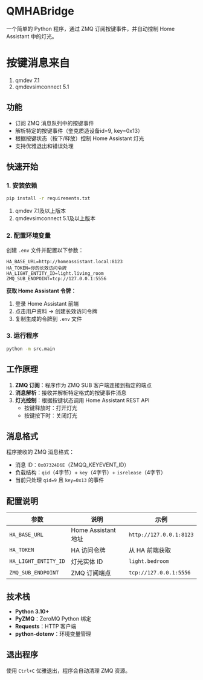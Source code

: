 # QMHABridge

一个简单的 Python 程序，通过 ZMQ 订阅按键事件，并自动控制 Home Assistant 中的灯光。

# 按键消息来自
1. qmdev 7.1
2. qmdevsimconnect 5.1

## 功能

- 订阅 ZMQ 消息队列中的按键事件
- 解析特定的按键事件（奎克质造设备id=9, key=0x13）
- 根据按键状态（按下/释放）控制 Home Assistant 灯光
- 支持优雅退出和错误处理

## 快速开始

### 1. 安装依赖

```bash
pip install -r requirements.txt
```

1. qmdev 7.1及以上版本
2. qmdevsimconnect 5.1及以上版本

### 2. 配置环境变量

创建 `.env` 文件并配置以下参数：

```env
HA_BASE_URL=http://homeassistant.local:8123
HA_TOKEN=你的长效访问令牌
HA_LIGHT_ENTITY_ID=light.living_room
ZMQ_SUB_ENDPOINT=tcp://127.0.0.1:5556
```

**获取 Home Assistant 令牌：**
1. 登录 Home Assistant 前端
2. 点击用户资料 → 创建长效访问令牌
3. 复制生成的令牌到 `.env` 文件

### 3. 运行程序

```bash
python -m src.main
```

## 工作原理

1. **ZMQ 订阅**：程序作为 ZMQ SUB 客户端连接到指定的端点
2. **消息解析**：接收并解析特定格式的按键事件消息
3. **灯光控制**：根据按键状态调用 Home Assistant REST API
   - 按键释放时：打开灯光
   - 按键按下时：关闭灯光

## 消息格式

程序接收的 ZMQ 消息格式：
- 消息 ID：`0x07324D6E`（ZMQQ_KEYEVENT_ID）
- 负载结构：`qid`（4字节）+ `key`（4字节）+ `isrelease`（4字节）
- 当前只处理 `qid=9` 且 `key=0x13` 的事件

## 配置说明

| 参数 | 说明 | 示例 |
|------|------|------|
| `HA_BASE_URL` | Home Assistant 地址 | `http://127.0.0.1:8123` |
| `HA_TOKEN` | HA 访问令牌 | 从 HA 前端获取 |
| `HA_LIGHT_ENTITY_ID` | 灯光实体 ID | `light.bedroom` |
| `ZMQ_SUB_ENDPOINT` | ZMQ 订阅端点 | `tcp://127.0.0.1:5556` |

## 技术栈

- **Python 3.10+**
- **PyZMQ**：ZeroMQ Python 绑定
- **Requests**：HTTP 客户端
- **python-dotenv**：环境变量管理

## 退出程序

使用 `Ctrl+C` 优雅退出，程序会自动清理 ZMQ 资源。


